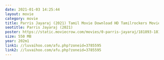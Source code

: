 ```yaml
---
date: 2021-01-03 14:25:44
layout: movie
category: movie
title: Parris Jayaraj (2021) Tamil Movie Download HD Tamilrockers Moviesda
seotitle: Parris Jayaraj (2021)
poster: https://static.moviecrow.com/movies/0-parris-jayaraj/181893-181891-paris%20jayaraj-px144.jpg
size: 550 MB
year: 202m1
link1: //luvaihoo.com/afu.php?zoneid=3785595
link2: //luvaihoo.com/afu.php?zoneid=3785595
---
```

